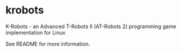 # krobots
K-Robots - an Advanced T-Robots II (AT-Robots 2) programming game implementation for Linux

See README for more information.
